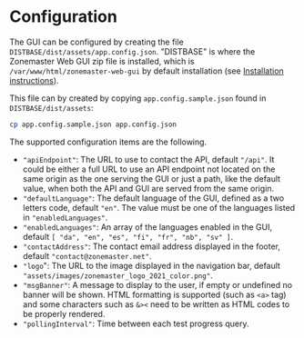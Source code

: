 # Configuration

The GUI can be configured by creating the file
`DISTBASE/dist/assets/app.config.json`. "DISTBASE" is where the Zonemaster
Web GUI zip file is installed, which is `/var/www/html/zonemaster-web-gui` by
default installation (see [Installation instructions](Installation.md)).


This file can by created by copying `app.config.sample.json` found in
`DISTBASE/dist/assets`:
```sh
cp app.config.sample.json app.config.json
```


The supported configuration items are the following.

* `"apiEndpoint"`: The URL to use to contact the API, default `"/api"`.
  It could be either a full URL to use an API endpoint not located on the same
  origin as the one serving the GUI or just a path, like the default value, when
  both the API and GUI are served from the same origin.
* `"defaultLanguage"`: The default language of the GUI, defined as a two letters
  code, default `"en"`. The value must be one of the languages listed in
  `"enabledLanguages"`.
* `"enabledLanguages"`: An array of the languages enabled in the GUI, default
  `[ "da", "en", "es", "fi", "fr", "nb", "sv" ]`.
* `"contactAddress"`: The contact email address displayed in the footer, default
  `"contact@zonemaster.net"`.
* `"logo`": The URL to the image displayed in the navigation bar, default
  `"assets/images/zonemaster_logo_2021_color.png"`.
* `"msgBanner"`: A message to display to the user, if empty or undefined no
  banner will be shown. HTML formatting is supported (such as `<a>` tag) and
  some characters such as `&><` need to be written as HTML codes to be properly
  rendered.
* `"pollingInterval"`: Time between each test progress query.
